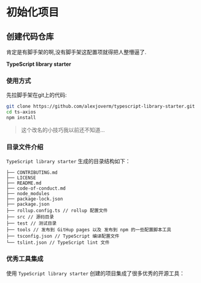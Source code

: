 # 初始化项目

## 创建代码仓库
肯定是有脚手架的啊,没有脚手架这配置项就得把人整懵逼了.

**TypeScript library starter**

### 使用方式
先拉脚手架在git上的代码:
```sh
git clone https://github.com/alexjoverm/typescript-library-starter.git ts-axios
cd ts-axios
npm install
```
>这个改名的小技巧我以前还不知道...

### 目录文件介绍
`TypeScript library starter` 生成的目录结构如下：
```
├── CONTRIBUTING.md
├── LICENSE 
├── README.md
├── code-of-conduct.md
├── node_modules
├── package-lock.json
├── package.json
├── rollup.config.ts // rollup 配置文件
├── src // 源码目录
├── test // 测试目录
├── tools // 发布到 GitHup pages 以及 发布到 npm 的一些配置脚本工具
├── tsconfig.json // TypeScript 编译配置文件
└── tslint.json // TypeScript lint 文件
```

### 优秀工具集成
使用 `TypeScript library starter` 创建的项目集成了很多优秀的开源工具：


